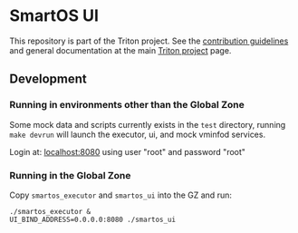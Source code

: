 # SmartOS UI

This repository is part of the Triton project. See the [contribution
guidelines](https://github.com/TritonDataCenter/triton/blob/master/CONTRIBUTING.md)
and general documentation at the main
[Triton project](https://github.com/TritonDataCenter/triton) page.

## Development

### Running in environments other than the Global Zone

Some mock data and scripts currently exists in the `test` directory, running
`make devrun` will launch the executor, ui, and mock vminfod services.

Login at: [localhost:8080](http://localhost:8080) using user "root" and password "root"

### Running in the Global Zone

Copy `smartos_executor` and `smartos_ui` into the GZ and run:

    ./smartos_executor &
    UI_BIND_ADDRESS=0.0.0.0:8080 ./smartos_ui
